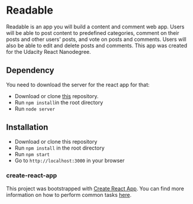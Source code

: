 # Readable

Readable is an app you will build a content and comment web app. Users will be able to post content to predefined categories, comment on their posts and other users' posts, and vote on posts and comments. Users will also be able to edit and delete posts and comments.
This app was created for the Udacity React Nanodegree.

## Dependency

You need to download the server for the react app for that:

- Download or clone [this](https://github.com/Myolnir/reactnd-project-readable-starter) repository.
- Run `npm install`in the root directory
- Run `node server`

## Installation

- Download or clone this repository
- Run `npm install` in the root directory
- Run `npm start`
- Go to `http://localhost:3000` in your browser

### create-react-app

This project was bootstrapped with [Create React App](https://github.com/facebookincubator/create-react-app). You can find more information on how to perform common tasks [here](https://github.com/facebookincubator/create-react-app/blob/master/packages/react-scripts/template/README.md).
